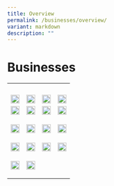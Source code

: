 ```yaml
---
title: Overview
permalink: /businesses/overview/
variant: markdown
description: ""
---
```

<h1>Businesses</h1>
<table style="minWidth: 100px">
<colgroup>
<col>
<col>
<col>
<col>
</colgroup>
<tbody>
<tr>
<th rowspan="1" colspan="1">
<p></p>
</th>
<th rowspan="1" colspan="1">
<p></p>
</th>
<th rowspan="1" colspan="1">
<p></p>
</th>
<th rowspan="1" colspan="1">
<p></p>
</th>
</tr>
<tr>
<td rowspan="1" colspan="1">
<div class="isomer-image-wrapper">
<a href="/businesses/new-traders-and-registration-services/overview"><img style="width: 100%" height="auto" width="100%" alt="" src="/images/businesses-overview/overview1.jpg"></a>
</div>
</td>
<td rowspan="1" colspan="1">
<div class="isomer-image-wrapper">
<a href="/businesses/importing-goods/overview&quot;"><img style="width: 100%" height="auto" width="100%" alt="" src="/images/businesses-overview/overview2.jpg"></a>
</div>
</td>
<td rowspan="1" colspan="1">
<div class="isomer-image-wrapper">
<a href="/businesses/exporting-goods/overview&quot;"><img style="width: 100%" height="auto" width="100%" alt="" src="/images/businesses-overview/overview3.jpg"></a>
</div>
</td>
<td rowspan="1" colspan="1">
<div class="isomer-image-wrapper">
<a href="/businesses/asean-customs-transit-system/overview"><img style="width: 100%" height="auto" width="100%" alt="" src="/images/businesses-overview/acts.jpg"></a>
</div>
</td>
</tr>
<tr>
<td rowspan="1" colspan="1">
<div class="isomer-image-wrapper">
<a href="/businesses/transhipping-goods/quick-guide-on-transhipping-goods"><img style="width: 100%" height="auto" width="100%" alt="" src="/images/businesses-overview/overview4.jpg"></a>
</div>
<p></p>
</td>
<td rowspan="1" colspan="1">
<div class="isomer-image-wrapper">
<a href="/businesses/national-single-window/Overview"><img style="width: 100%" height="auto" width="100%" alt="" src="/images/businesses-overview/overview5.jpg"></a>
</div>
<p></p>
</td>
<td rowspan="1" colspan="1">
<div class="isomer-image-wrapper">
<a href="/businesses/valuation-duties-taxes-fees/overview"><img style="width: 100%" height="auto" width="100%" alt="" src="/images/businesses-overview/overview6.jpg"></a>
</div>
<p></p>
</td>
<td rowspan="1" colspan="1">
<div class="isomer-image-wrapper">
<a href="/businesses/harmonised-system-classification-of-goods/understanding-hs-classification"><img style="width: 100%" height="auto" width="100%" alt="" src="/images/businesses-overview/overview7.jpg"></a>
</div>
<p></p>
</td>
</tr>
<tr>
<td rowspan="1" colspan="1">
<div class="isomer-image-wrapper">
<a href="/businesses/certificates-of-origin/overview"><img style="width: 100%" height="auto" width="100%" alt="" src="/images/businesses-overview/overview8.jpg"></a>
</div>
<p></p>
</td>
<td rowspan="1" colspan="1">
<div class="isomer-image-wrapper">
<a href="/businesses/customs-schemes-licences-framework/overview"><img style="width: 100%" height="auto" width="100%" alt="" src="/images/businesses-overview/overview9.jpg"></a>
</div>
<p></p>
</td>
<td rowspan="1" colspan="1">
<div class="isomer-image-wrapper">
<a href="/businesses/trade-security-in-singapore/"><img style="width: 100%" height="auto" width="100%" alt="" src="/images/businesses-overview/overview10.jpg"></a>
</div>
<p></p>
</td>
<td rowspan="1" colspan="1">
<div class="isomer-image-wrapper">
<a href="/businesses/strategic-goods-control/overview"><img style="width: 100%" height="auto" width="100%" alt="" src="/images/businesses-overview/overview11.jpg"></a>
</div>
<p></p>
</td>
</tr>
<tr>
<td rowspan="1" colspan="1">
<div class="isomer-image-wrapper">
<a href="/businesses/chemical-weapons-convention/introduction"><img style="width: 100%" height="auto" width="100%" alt="" src="/images/businesses-overview/overview12.jpg"></a>
</div>
<p></p>
</td>
<td rowspan="1" colspan="1">
<div class="isomer-image-wrapper">
<a href="/businesses/united-nations-security-council-sanctions/"><img style="width: 100%" height="auto" width="100%" alt="" src="/images/businesses-overview/overview13.jpg"></a>
</div>
<p></p>
</td>
<td rowspan="1" colspan="1">
<div class="isomer-image-wrapper">
<a href="/businesses/border-enforcement-of-intellectual-property-rights/quick-guide-for-copyright-and-trade-mark-owners-and-licensees"><img style="width: 100%" height="auto" width="100%" alt="" src="/images/businesses-overview/overview14.jpg"></a>
</div>
<p></p>
</td>
<td rowspan="1" colspan="1">
<div class="isomer-image-wrapper">
<a href="/businesses/compliance/overview"><img style="width: 100%" height="auto" width="100%" alt="" src="/images/businesses-overview/overview15.jpg"></a>
</div>
<p></p>
</td>
</tr>
<tr>
<td rowspan="1" colspan="1">
<div class="isomer-image-wrapper">
<a href="/businesses/acts-and-subsidiary-legislation/overview"><img style="width: 100%" height="auto" width="100%" alt="" src="/images/businesses-overview/overview16.jpg"></a>
</div>
<p></p>
</td>
<td rowspan="1" colspan="1">
<div class="isomer-image-wrapper">
<a href="/businesses/business-resources/country-and-port-codes"><img style="width: 100%" height="auto" width="100%" alt="" src="/images/businesses-overview/overview17.jpg"></a>
</div>
<p></p>
</td>
<td rowspan="1" colspan="1">
<p></p>
</td>
<td rowspan="1" colspan="1">
<p></p>
</td>
</tr>
</tbody>
</table>
<p></p>